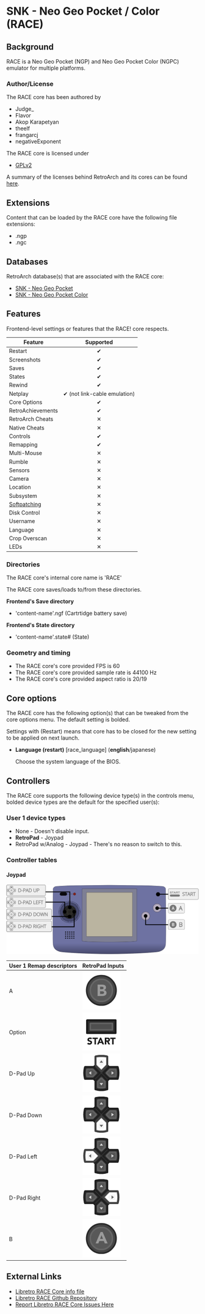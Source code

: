 # SNK - Neo Geo Pocket / Color (RACE)

## Background

RACE is a Neo Geo Pocket (NGP) and Neo Geo Pocket Color (NGPC) emulator for
multiple platforms.

### Author/License

The RACE core has been authored by

- Judge_
- Flavor
- Akop Karapetyan
- theelf
- frangarcj
- negativeExponent

The RACE core is licensed under

- [GPLv2](https://github.com/libretro/RACE/blob/master/license.txt)

A summary of the licenses behind RetroArch and its cores can be found [here](../development/licenses.md).

## Extensions

Content that can be loaded by the RACE core have the following file extensions:

- .ngp
- .ngc

## Databases

RetroArch database(s) that are associated with the RACE core:

- [SNK - Neo Geo Pocket](https://github.com/libretro/libretro-database/blob/master/rdb/SNK%20-%20Neo%20Geo%20Pocket.rdb)
- [SNK - Neo Geo Pocket Color](https://github.com/libretro/libretro-database/blob/master/rdb/SNK%20-%20Neo%20Geo%20Pocket%20Color.rdb)

## Features

Frontend-level settings or features that the RACE! core respects.

| Feature           | Supported |
|-------------------|:---------:|
| Restart           | ✔         |
| Screenshots       | ✔         |
| Saves             | ✔         |
| States            | ✔         |
| Rewind            | ✔         |
| Netplay           | ✔ (not link-cable emulation)         |
| Core Options      | ✔         |
| RetroAchievements | ✔         |
| RetroArch Cheats  | ✕         |
| Native Cheats     | ✕         |
| Controls          | ✔         |
| Remapping         | ✔         |
| Multi-Mouse       | ✕         |
| Rumble            | ✕         |
| Sensors           | ✕         |
| Camera            | ✕         |
| Location          | ✕         |
| Subsystem         | ✕         |
| [Softpatching](../guides/softpatching.md) | ✕         |
| Disk Control      | ✕         |
| Username          | ✕         |
| Language          | ✕         |
| Crop Overscan     | ✕         |
| LEDs              | ✕         |

### Directories

The RACE core's internal core name is 'RACE'

The RACE core saves/loads to/from these directories.

**Frontend's Save directory**

- 'content-name'.ngf (Cartrtidge battery save)

**Frontend's State directory**

- 'content-name'.state# (State)

### Geometry and timing

- The RACE core's core provided FPS is 60
- The RACE core's core provided sample rate is 44100 Hz
- The RACE core's core provided aspect ratio is 20/19

## Core options

The RACE core has the following option(s) that can be tweaked from the core options menu. The default setting is bolded. 

Settings with (Restart) means that core has to be closed for the new setting to be applied on next launch.

- **Language (restart)** [race_language] (**english**/japanese)

	Choose the system language of the BIOS.

## Controllers

The RACE core supports the following device type(s) in the controls menu, bolded device types are the default for the specified user(s):

### User 1 device types

- None - Doesn't disable input.
- **RetroPad** - Joypad
- RetroPad w/Analog - Joypad - There's no reason to switch to this.

### Controller tables

#### Joypad

![](../image/controller/ngp.png)

| User 1 Remap descriptors | RetroPad Inputs                                |
|--------------------------|------------------------------------------------|
| A                        | ![](../image/retropad/retro_b.png)             |
| Option                   | ![](../image/retropad/retro_start.png)         |
| D-Pad Up                 | ![](../image/retropad/retro_dpad_up.png)       |
| D-Pad Down               | ![](../image/retropad/retro_dpad_down.png)     |
| D-Pad Left               | ![](../image/retropad/retro_dpad_left.png)     |
| D-Pad Right              | ![](../image/retropad/retro_dpad_right.png)    |
| B                        | ![](../image/retropad/retro_a.png)             |

## External Links

- [Libretro RACE Core info file](https://github.com/libretro/libretro-super/blob/master/dist/info/race_libretro.info)
- [Libretro RACE Github Repository](https://github.com/libretro/RACE)
- [Report Libretro RACE Core Issues Here](https://github.com/libretro/RACE/issues)
